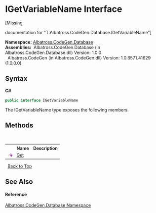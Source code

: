 # IGetVariableName Interface
 

\[Missing <summary> documentation for "T:Albatross.CodeGen.Database.IGetVariableName"\]

**Namespace:**&nbsp;<a href="E11F5D98">Albatross.CodeGen.Database</a><br />**Assemblies:**&nbsp;&nbsp;Albatross.CodeGen.Database (in Albatross.CodeGen.Database.dll) Version: 1.0.0<br />&nbsp;&nbsp;Albatross.CodeGen (in Albatross.CodeGen.dll) Version: 1.0.6571.41629 (1.0.0.0)<br />

## Syntax

**C#**<br />
``` C#
public interface IGetVariableName
```

The IGetVariableName type exposes the following members.


## Methods
&nbsp;<table><tr><th></th><th>Name</th><th>Description</th></tr><tr><td>![Public method](media/pubmethod.gif "Public method")</td><td><a href="415B6A4D">Get</a></td><td /></tr></table>&nbsp;
<a href="#igetvariablename-interface">Back to Top</a>

## See Also


#### Reference
<a href="E11F5D98">Albatross.CodeGen.Database Namespace</a><br />
